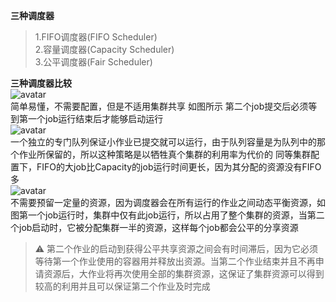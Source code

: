 **三种调度器**
> 1.FIFO调度器(FIFO Scheduler)  
> 2.容量调度器(Capacity Scheduler)  
> 3.公平调度器(Fair Scheduler)  

**三种调度器比较**  
![avatar](https://github.com/keeponcoding/technology-stack/tree/master/images/fifo-scheduler.png)  
简单易懂，不需要配置，但是不适用集群共享
如图所示 第二个job提交后必须等到第一个job运行结束后才能够启动运行  
![avatar](https://github.com/keeponcoding/technology-stack/tree/master/images/capacity-scheduler.png)      
一个独立的专门队列保证小作业已提交就可以运行，由于队列容量是为队列中的那个作业所保留的，所以这种策略是以牺牲真个集群的利用率为代价的
同等集群配置下，FIFO的大job比Capacity的job运行时间更长，因为其分配的资源没有FIFO多  
![avatar](https://github.com/keeponcoding/technology-stack/tree/master/images/fair-scheduler.png)     
不需要预留一定量的资源，因为调度器会在所有运行的作业之间动态平衡资源，如图第一个job运行时，集群中仅有此job运行，所以占用了整个集群的资源，当第二个job启动时，它被分配集群一半的资源，这样每个job都会公平的分享资源
> ⚠️ 第二个作业的启动到获得公平共享资源之间会有时间滞后，因为它必须等待第一个作业使用的容器用并释放出资源。当第二个作业结束并且不再申请资源后，大作业将再次使用全部的集群资源，这保证了集群资源可以得到较高的利用并且可以保证第二个作业及时完成
